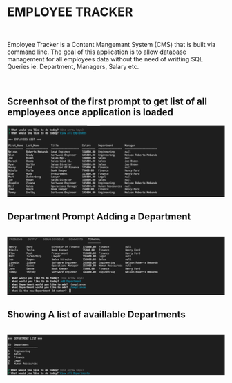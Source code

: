 # EMPLOYEE TRACKER
​

Employee Tracker is a Content Mangemant System (CMS) that is built via command line.
The goal of this application is to allow database management for all employees data without the need of writting SQL Queries ie.
Department, Managers, Salary etc.

​

## Screenhsot of the first prompt to get list of all employees once application is loaded
![Screenshot](assets/images/AllemployeesTable.png)

## Department Prompt Adding a Department
​
![Screenshot](assets/images/AddingDepartment.png)

## Showing A list of availlable Departments 
​
![Screenshot](assets/images/DepartmentList.png)

